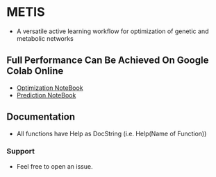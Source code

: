 # METIS
* A versatile active learning workflow for optimization of genetic and metabolic networks

## Full Performance Can Be Achieved On Google Colab Online
* [Optimization NoteBook](https://colab.research.google.com/github/amirpandi/METIS/blob/main/METIS_Optimization_Notebook.ipynb)
* [Prediction NoteBook](https://colab.research.google.com/github/amirpandi/METIS/blob/main/METIS_Prediction_Notebook.ipynb)

## Documentation
* All functions have Help as DocString (i.e. Help(Name of Function))

### Support
* Feel free to open an issue.
